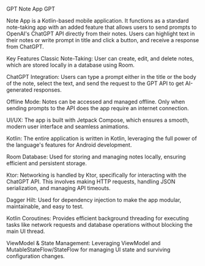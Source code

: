 GPT Note App GPT

Note App is a Kotlin-based mobile application. It functions as a standard note-taking app with an added feature that allows users to send prompts to OpenAI's ChatGPT API directly from their notes. Users can highlight text in their notes or write prompt in title and click a button, and receive a response from ChatGPT.

Key Features 
Classic Note-Taking: User can create, edit, and delete notes, which are stored locally in a database using Room.

ChatGPT Integration: Users can type a prompt either in the title or the body of the note, select the text, and send the request to the GPT API to get AI-generated responses.

Offline Mode: Notes can be accessed and managed offline. Only when sending prompts to the API does the app require an internet connection.

UI/UX: The app is built with Jetpack Compose, which ensures a smooth, modern user interface and seamless animations.

Kotlin: The entire application is written in Kotlin, leveraging the full power of the language's features for Android development.

Room Database: Used for storing and managing notes locally, ensuring efficient and persistent storage.

Ktor: Networking is handled by Ktor, specifically for interacting with the ChatGPT API. This involves making HTTP requests, handling JSON serialization, and managing API timeouts.

Dagger Hilt: Used for dependency injection to make the app modular, maintainable, and easy to test.

Kotlin Coroutines: Provides efficient background threading for executing tasks like network requests and database operations without blocking the main UI thread.

ViewModel & State Management: Leveraging ViewModel and MutableStateFlow/StateFlow for managing UI state and surviving configuration changes.

